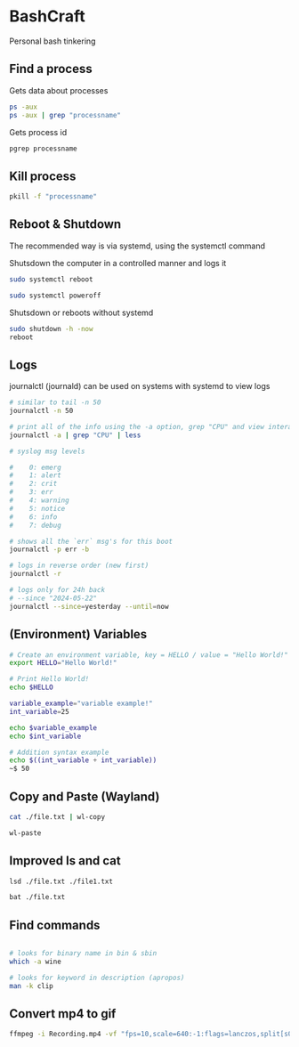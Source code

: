 # BashCraft

Personal bash tinkering

## Find a process

Gets data about processes

```bash
ps -aux
ps -aux | grep "processname"
```

Gets process id

```bash
pgrep processname
```


## Kill process

```bash
pkill -f "processname"
```

## Reboot & Shutdown

The recommended way is via systemd, using the systemctl command

Shutsdown the computer in a controlled manner and logs it



```bash
sudo systemctl reboot

sudo systemctl poweroff
```

Shutsdown or reboots without systemd

```bash
sudo shutdown -h -now
reboot
```

## Logs

journalctl (journald) can be used on systems with systemd to view logs

```bash
# similar to tail -n 50
journalctl -n 50
```

```bash
# print all of the info using the -a option, grep "CPU" and view interactivly with less
journalctl -a | grep "CPU" | less
```

```bash
# syslog msg levels

#    0: emerg
#    1: alert
#    2: crit
#    3: err
#    4: warning
#    5: notice
#    6: info
#    7: debug

# shows all the `err` msg's for this boot
journalctl -p err -b
```

```bash
# logs in reverse order (new first)
journalctl -r
```

```bash
# logs only for 24h back
# --since "2024-05-22" 
journalctl --since=yesterday --until=now
```


## (Environment) Variables

```bash
# Create an environment variable, key = HELLO / value = "Hello World!"
export HELLO="Hello World!"

# Print Hello World!
echo $HELLO
```

```bash
variable_example="variable example!"
int_variable=25

echo $variable_example
echo $int_variable

# Addition syntax example
echo $((int_variable + int_variable)) 
~$ 50
```

## Copy and Paste (Wayland)

```bash
cat ./file.txt | wl-copy

wl-paste
```

## Improved ls and cat

```bash
lsd ./file.txt ./file1.txt

bat ./file.txt
```

## Find commands

```bash

# looks for binary name in bin & sbin
which -a wine

# looks for keyword in description (apropos)
man -k clip

```


## Convert mp4 to gif

```bash
ffmpeg -i Recording.mp4 -vf "fps=10,scale=640:-1:flags=lanczos,split[s0][s1];[s0]palettegen[p];[s1][p]paletteuse" -loop 0 Recording.gif
```